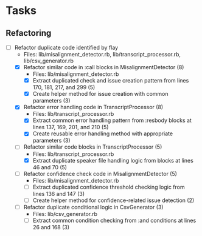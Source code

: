 # Tasks

## Refactoring

- [ ] Refactor duplicate code identified by flay
  - Files: lib/misalignment_detector.rb, lib/transcript_processor.rb, lib/csv_generator.rb
  - [x] Refactor similar code in :call blocks in MisalignmentDetector (8)
    - Files: lib/misalignment_detector.rb
    - [x] Extract duplicated check and issue creation pattern from lines 170, 181, 217, and 299 (5)
    - [x] Create helper method for issue creation with common parameters (3)
  
  - [x] Refactor error handling code in TranscriptProcessor (8)
    - Files: lib/transcript_processor.rb
    - [x] Extract common error handling pattern from :resbody blocks at lines 137, 169, 201, and 210 (5)
    - [x] Create reusable error handling method with appropriate parameters (3)
  
  - [ ] Refactor similar code blocks in TranscriptProcessor (5)
    - Files: lib/transcript_processor.rb
    - [x] Extract duplicate speaker file handling logic from blocks at lines 46 and 70 (5)
  
  - [ ] Refactor confidence check code in MisalignmentDetector (5)
    - Files: lib/misalignment_detector.rb
    - [ ] Extract duplicated confidence threshold checking logic from lines 136 and 147 (3)
    - [ ] Create helper method for confidence-related issue detection (2)
  
  - [ ] Refactor duplicate conditional logic in CsvGenerator (3)
    - Files: lib/csv_generator.rb
    - [ ] Extract common condition checking from :and conditions at lines 26 and 168 (3)